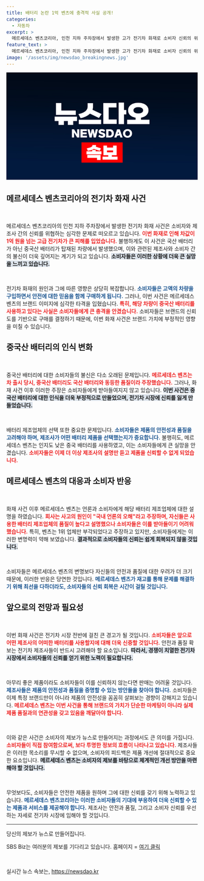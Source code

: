 ```yaml
---
title: 배터리 논란 1억 벤츠에 충격적 사실 공개!
categories:
  - 자동차
excerpt: >
  메르세데스 벤츠코리아, 인천 지하 주차장에서 발생한 고가 전기차 화재로 소비자 신뢰의 위기를 맞았습니다. 문제의 배터리는 중국산 저명도 낮은 제품으로 드러나면서, 벤츠는 언론 탓으로 책임을 회피하고 있습니다. 소비자들은 품질에 대한 믿음이 크게 흔들리고 있습니다.
feature_text: >
  메르세데스 벤츠코리아, 인천 지하 주차장에서 발생한 고가 전기차 화재로 소비자 신뢰의 위기를 맞았습니다. 문제의 배터리는 중국산 저명도 낮은 제품으로 드러나면서, 벤츠는 언론 탓으로 책임을 회피하고 있습니다. 소비자들은 품질에 대한 믿음이 크게 흔들리고 있습니다.
image: '/assets/img/newsdao_breakingnews.jpg'
---
```


<p><img src="/assets/img/newsdao_breakingnews.jpg" alt="flaretime 속보" /></p>

<h2 data-ke-size="size26">메르세데스 벤츠코리아의 전기차 화재 사건</h2>

<p data-ke-size="size16">&nbsp;</p>

<p>메르세데스 벤츠코리아의 인천 지하 주차장에서 발생한 전기차 화재 사건은 소비자와 제조사 간의 신뢰를 위협하는 심각한 문제로 떠오르고 있습니다. <b><span style="color: #ee2323;">이번 화재로 인해 차값이 1억 원을 넘는 고급 전기차가 큰 피해를 입었습니다.</span></b> 불행하게도 이 사건은 국산 배터리가 아닌 중국산 배터리가 탑재된 차량에서 발생했으며, 이와 관련된 제조사와 소비자 간의 불신이 더욱 깊어지는 계기가 되고 있습니다. <b><span style="background-color: #21538527;">소비자들은 이러한 상황에 더욱 큰 실망을 느끼고 있습니다.</span></b></p>

<p data-ke-size="size16">&nbsp;</p>

<p>전기차 화재의 원인과 그에 따른 영향은 상당히 복잡합니다. <b><span style="color: #1a5490;">소비자들은 고액의 차량을 구입하면서 안전에 대한 믿음을 함께 구매하게 됩니다.</span></b> 그러나, 이번 사건은 메르세데스 벤츠의 브랜드 이미지에 심각한 타격을 입혔습니다. <b><span style="color: #ee2323;">특히, 해당 차량이 중국산 배터리를 사용하고 있다는 사실은 소비자들에게 큰 충격을 안겼습니다.</span></b> 소비자들은 브랜드의 신뢰도를 기반으로 구매를 결정하기 때문에, 이번 화재 사건은 브랜드 가치에 부정적인 영향을 미칠 수 있습니다.</p>

<h2 data-ke-size="size26">중국산 배터리의 인식 변화</h2>

<p data-ke-size="size16">&nbsp;</p>

<p>중국산 배터리에 대한 소비자들의 불신은 다소 오래된 문제입니다. <b><span style="color: #ee2323;">메르세데스 벤츠는 차 출시 당시, 중국산 배터리도 국산 배터리와 동등한 품질이라 주장했습니다.</span></b> 그러나, 화재 사건 이후 이러한 주장은 소비자들에게 받아들여지지 않고 있습니다. <b><span style="background-color: #21538527;">이번 사건은 중국산 배터리에 대한 인식을 더욱 부정적으로 만들었으며, 전기차 시장에 신뢰를 잃게 만들었습니다.</span></b> </p>

<p data-ke-size="size16">&nbsp;</p>

<p>배터리 제조업체의 선택 또한 중요한 문제입니다. <b><span style="color: #1a5490;">소비자들은 제품의 안전성과 품질을 고려해야 하며, 제조사가 어떤 배터리 제품을 선택했는지가 중요합니다.</span></b> 불행히도, 메르세데스 벤츠는 인지도 낮은 중국 배터리를 사용하였고, 이는 소비자들에게 큰 실망을 안겼습니다. <b><span style="color: #ee2323;">소비자들은 이제 더 이상 제조사의 설명만 듣고 제품을 신뢰할 수 없게 되었습니다.</span></b></p>

<h2 data-ke-size="size26">메르세데스 벤츠의 대응과 소비자 반응</h2>

<p data-ke-size="size16">&nbsp;</p>

<p>화재 사건 이후 메르세데스 벤츠는 언론과 소비자에게 해당 배터리 제조업체에 대한 설명을 하였습니다. <b><span style="color: #ee2323;">회사는 사고의 원인이 "국내 언론의 오해"라고 주장하며, 자신들은 사용한 배터리 제조업체의 품질이 높다고 설명했으나 소비자들은 이를 받아들이기 어려워했습니다.</span></b> 특히, 벤츠는 1위 업체만 부각되었다고 주장하고 있지만, 소비자들에게는 이러한 변명력이 약해 보였습니다. <b><span style="background-color: #21538527;">결과적으로 소비자들의 신뢰는 쉽게 회복되지 않을 것입니다.</span></b></p>

<p data-ke-size="size16">&nbsp;</p>

<p>소비자들은 메르세데스 벤츠의 변명보다 자신들의 안전과 품질에 대한 우려가 더 크기 때문에, 이러한 반응은 당연한 것입니다. <b><span style="color: #1a5490;">메르세데스 벤츠가 재고를 통해 문제를 해결하기 위해 최선을 다하더라도, 소비자들의 신뢰 회복은 시간이 걸릴 것입니다.</span></b>   </p>

<h2 data-ke-size="size26">앞으로의 전망과 필요성</h2>

<p data-ke-size="size16">&nbsp;</p>

<p>이번 화재 사건은 전기차 시장 전반에 걸친 큰 경고가 될 것입니다. <b><span style="color: #ee2323;">소비자들은 앞으로 어떤 제조사의 어떠한 배터리를 사용할지에 대해 더욱 신중할 것입니다.</span></b> 안전과 품질 확보는 전기차 제조사들이 반드시 고려해야 할 요소입니다. <b><span style="background-color: #21538527;">따라서, 경쟁이 치열한 전기차 시장에서 소비자들의 신뢰를 얻기 위한 노력이 필요합니다.</span></b></p>

<p data-ke-size="size16">&nbsp;</p>

<p>아무리 좋은 제품이라도 소비자들이 이를 신뢰하지 않는다면 판매는 어려울 것입니다. <b><span style="color: #1a5490;">제조사들은 제품의 안전성과 품질을 증명할 수 있는 방안들을 찾아야 합니다.</span></b> 소비자들은 이제 특정 브랜드만이 아니라 제품의 안전성을 꼼꼼히 살펴보는 경향이 강해지고 있습니다. <b><span style="color: #ee2323;">메르세데스 벤츠는 이번 사건을 통해 브랜드의 가치가 단순한 마케팅이 아니라 실제 제품 품질과의 연관성을 갖고 있음을 깨달아야 합니다.</span></b></p>

<p data-ke-size="size16">&nbsp;</p>

<p>이와 같은 사건은 소비자의 제보가 뉴스로 만들어지는 과정에서도 큰 의미를 가집니다. <b><span style="color: #ee2323;">소비자들이 직접 참여함으로써, 보다 투명한 정보의 흐름이 나타나고 있습니다.</span></b> 제조사들은 이러한 목소리를 무시할 수 없으며, 소비자의 피드백은 제품 개선에 절대적으로 중요한 요소입니다. <b><span style="background-color: #21538527;">메르세데스 벤츠는 소비자의 제보를 바탕으로 체계적인 개선 방안을 마련해야 할 것입니다.</span></b> </p>

<p data-ke-size="size16">&nbsp;</p>

<p>무엇보다도, 소비자들은 안전한 제품을 원하며 그에 대한 신뢰를 갖기 위해 노력하고 있습니다. <b><span style="color: #1a5490;">메르세데스 벤츠코리아는 이러한 소비자들의 기대에 부응하여 더욱 신뢰할 수 있는 제품과 서비스를 제공해야 합니다.</span></b> 제조사는 안전과 품질, 그리고 소비자 신뢰를 우선하는 자세로 전기차 시장에 임해야 할 것입니다. </p>

<hr>

<p>당신의 제보가 뉴스로 만들어집니다.</p>

<p>SBS Biz는 여러분의 제보를 기다리고 있습니다. 홈페이지 = <a href="https://url.kr/9pghjn">여기 클릭</a></p>

<p data-ke-size="size16">&nbsp;</p>
실시간 뉴스 속보는, <a href="https://newsdao.kr" rel="dofollow">https://newsdao.kr</a>


